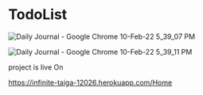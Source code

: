 # TodoList

![Daily Journal - Google Chrome 10-Feb-22 5_39_07 PM](https://user-images.githubusercontent.com/76143659/153411964-4c13a8e3-d61d-47f0-b6ac-c461bf6513d9.png)



![Daily Journal - Google Chrome 10-Feb-22 5_39_11 PM](https://user-images.githubusercontent.com/76143659/153411979-1cfbe6ea-f9fd-4ec2-bdf2-e21bc6235fcb.png)


project is live On

https://infinite-taiga-12026.herokuapp.com/Home
